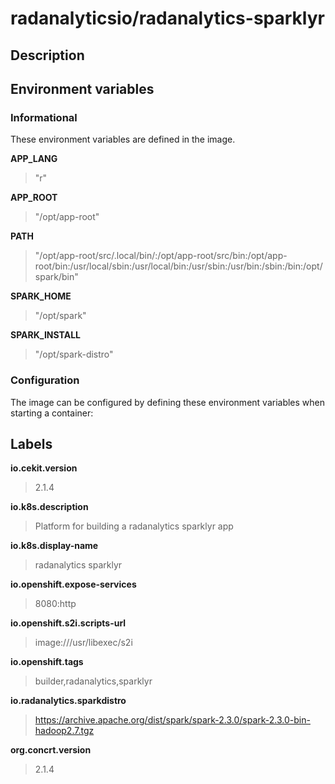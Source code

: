 # radanalyticsio/radanalytics-sparklyr

## Description




## Environment variables

### Informational

These environment variables are defined in the image.

__APP_LANG__
>"r"

__APP_ROOT__
>"/opt/app-root"

__PATH__
>"/opt/app-root/src/.local/bin/:/opt/app-root/src/bin:/opt/app-root/bin:/usr/local/sbin:/usr/local/bin:/usr/sbin:/usr/bin:/sbin:/bin:/opt/spark/bin"

__SPARK_HOME__
>"/opt/spark"

__SPARK_INSTALL__
>"/opt/spark-distro"


### Configuration

The image can be configured by defining these environment variables
when starting a container:



## Labels

__io.cekit.version__
> 2.1.4

__io.k8s.description__
> Platform for building a radanalytics sparklyr app

__io.k8s.display-name__
> radanalytics sparklyr

__io.openshift.expose-services__
> 8080:http

__io.openshift.s2i.scripts-url__
> image:///usr/libexec/s2i

__io.openshift.tags__
> builder,radanalytics,sparklyr

__io.radanalytics.sparkdistro__
> https://archive.apache.org/dist/spark/spark-2.3.0/spark-2.3.0-bin-hadoop2.7.tgz

__org.concrt.version__
> 2.1.4


